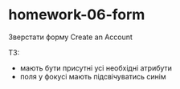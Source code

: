 # homework-06-form

Зверстати форму Create an Account

ТЗ:

- мають бути присутні усі необхідні атрибути
- поля у фокусі мають підсвічуватись синім
